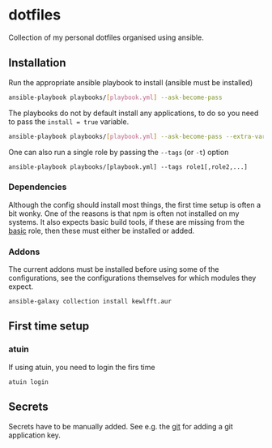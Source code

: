 # dotfiles

Collection of my personal dotfiles organised using ansible.

## Installation

Run the appropriate ansible playbook to install (ansible must be installed)

```bash
ansible-playbook playbooks/[playbook.yml] --ask-become-pass
```

The playbooks do not by default install any applications, to do so you need to
pass the `install = true` variable.

```bash
ansible-playbook playbooks/[playbook.yml] --ask-become-pass --extra-vars "install=true"
```

One can also run a single role by passing the `--tags` (or `-t`) option

```text
ansible-playbook playbooks/[playbook.yml] --tags role1[,role2,...]
```

### Dependencies

Although the config should install most things, the first time setup is often a
bit wonky. One of the reasons is that npm is often not installed on my systems.
It also expects basic build tools, if these are missing from the
[basic](roles/basic) role, then these must either be installed or added.

### Addons

The current addons must be installed before using some of the configurations,
see the configurations themselves for which modules they expect.

```text
ansible-galaxy collection install kewlfft.aur
```

## First time setup

### atuin

If using atuin, you need to login the firs time

```text
atuin login
```

## Secrets

Secrets have to be manually added. See e.g. the [git](./roles/git/) for adding a
git application key.
